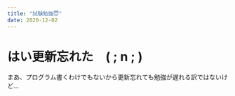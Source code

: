 ```yaml
---
title: "試験勉強😇"
date: 2020-12-02
---
```

# はい更新忘れた　( ; n ; )
まあ、プログラム書くわけでもないから更新忘れても勉強が遅れる訳ではないけど...
